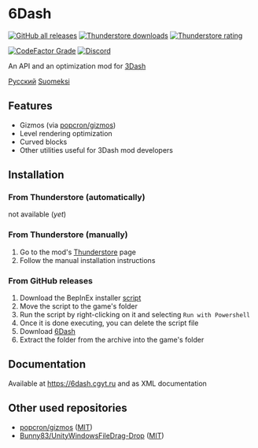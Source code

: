 # 6Dash
[![GitHub all releases](https://img.shields.io/github/downloads/cgytrus/SixDash/total?label=GitHub%20downloads)](https://github.com/cgytrus/SixDash/releases/latest)
[![Thunderstore downloads](https://img.shields.io/badge/dynamic/json?color=yellowgreen&label=Thunderstore%20downloads&query=%24.total_downloads&url=https%3A%2F%2F3dash.thunderstore.io%2Fapi%2Fexperimental%2Fpackage%2FConfiG%2F6Dash)](https://3dash.thunderstore.io/package/ConfiG/6Dash)
[![Thunderstore rating](https://img.shields.io/badge/dynamic/json?color=blue&label=Thunderstore%20rating&query=%24.rating_score&url=https%3A%2F%2F3dash.thunderstore.io%2Fapi%2Fexperimental%2Fpackage%2FConfiG%2F6Dash)](https://3dash.thunderstore.io/package/ConfiG/6Dash)

[![CodeFactor Grade](https://img.shields.io/codefactor/grade/github/cgytrus/SixDash)](https://www.codefactor.io/repository/github/cgytrus/SixDash)
[![Discord](https://img.shields.io/discord/1013929489882951680)](https://discord.gg/GhJaXmhf6a)

An API and an optimization mod for [3Dash](https://delugedrop.itch.io/3dash)

[Русский](README-ru.md) [Suomeksi](README-fi.md)

## Features
- Gizmos (via [popcron/gizmos](https://github.com/popcron/gizmos))
- Level rendering optimization
- Curved blocks
- Other utilities useful for 3Dash mod developers

## Installation
### From Thunderstore (automatically)
not available (*yet*)

### From Thunderstore (manually)
1. Go to the mod's [Thunderstore](https://3dash.thunderstore.io/package/ConfiG/6Dash) page
2. Follow the manual installation instructions

### From GitHub releases
1. Download the BepInEx installer [script](https://gist.githubusercontent.com/cgytrus/29085a6bf179893666316a36e1c92bf6/raw/bepinex-installer.ps1)
2. Move the script to the game's folder
3. Run the script by right-clicking on it and selecting `Run with Powershell`
4. Once it is done executing, you can delete the script file
5. Download [6Dash](https://github.com/cgytrus/SixDash/releases/latest)
6. Extract the folder from the archive into the game's folder

## Documentation
Available at https://6dash.cgyt.ru and as XML documentation

## Other used repositories
- [popcron/gizmos](https://github.com/popcron/gizmos)
  ([MIT](https://github.com/popcron/gizmos/blob/master/LICENSE))
- [Bunny83/UnityWindowsFileDrag-Drop](https://github.com/Bunny83/UnityWindowsFileDrag-Drop)
  ([MIT](https://github.com/Bunny83/UnityWindowsFileDrag-Drop/blob/master/LICENSE))
